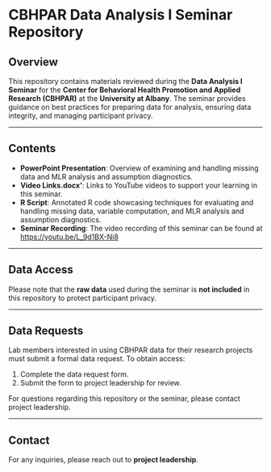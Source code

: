 # CBHPAR Data Analysis I Seminar Repository

## Overview

This repository contains materials reviewed during the **Data Analysis I Seminar** for the **Center for Behavioral Health Promotion and Applied Research (CBHPAR)** at the **University at Albany**. The seminar provides guidance on best practices for preparing data for analysis, ensuring data integrity, and managing participant privacy.

---

## Contents

- **PowerPoint Presentation**: Overview of examining and handling missing data and MLR analysis and assumption diagnostics.
- **Video Links.docx'**: Links to YouTube videos to support your learning in this seminar.
- **R Script**: Annotated R code showcasing techniques for evaluating and handling missing data, variable computation, and MLR analysis and assumption diagnostics.
- **Seminar Recording**: The video recording of this seminar can be found at https://youtu.be/L_9d1BX-Ni8

---

## Data Access

Please note that the **raw data** used during the seminar is **not included** in this repository to protect participant privacy.

---

## Data Requests

Lab members interested in using CBHPAR data for their research projects must submit a formal data request. To obtain access:

1. Complete the data request form.
2. Submit the form to project leadership for review.

For questions regarding this repository or the seminar, please contact project leadership.

---

## Contact

For any inquiries, please reach out to **project leadership**.
